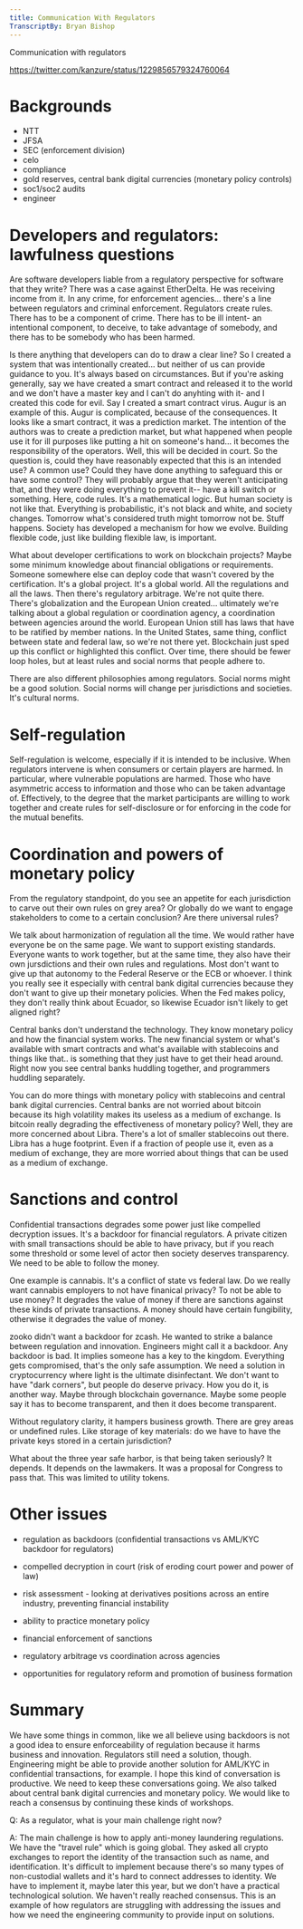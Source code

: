 ```yaml
---
title: Communication With Regulators
TranscriptBy: Bryan Bishop
---
```


Communication with regulators

<https://twitter.com/kanzure/status/1229856579324760064>

# Backgrounds

* NTT
* JFSA
* SEC (enforcement division)
* celo
* compliance
* gold reserves, central bank digital currencies (monetary policy controls)
* soc1/soc2 audits
* engineer

# Developers and regulators: lawfulness questions

Are software developers liable from a regulatory perspective for software that they write? There was a case against EtherDelta. He was receiving income from it. In any crime, for enforcement agencies... there's a line between regulators and criminal enforcement. Regulators create rules. There has to be a component of crime. There has to be ill intent- an intentional component, to deceive, to take advantage of somebody, and there has to be somebody who has been harmed.

Is there anything that developers can do to draw a clear line? So I created a system that was intentionally created... but neither of us can provide guidance to you. It's always based on circumstances. But if you're asking generally, say we have created a smart contract and released it to the world and we don't have a master key and I can't do anyhting with it- and I created this code for evil. Say I created a smart contract virus. Augur is an example of this. Augur is complicated, because of the consequences. It looks like a smart contract, it was a prediction market. The intention of the authors was to create a prediction market, but what happened when people use it for ill purposes like putting a hit on someone's hand... it becomes the responsibility of the operators. Well, this will be decided in court. So the question is, could they have reasonably expected that this is an intended use? A common use? Could they have done anything to safeguard this or have some control? They will probably argue that they weren't anticipating that, and they were doing everything to prevent it-- have a kill switch or something. Here, code rules. It's a mathematical logic. But human society is not like that. Everything is probabilistic, it's not black and white, and society changes. Tomorrow what's considered truth might tomorrow not be. Stuff happens. Society has developed a mechanism for how we evolve. Building flexible code, just like building flexible law, is important.

What about developer certifications to work on blockchain projects? Maybe some minimum knowledge about financial obligations or requirements. Someone somewhere else can deploy code that wasn't covered by the certification. It's a global project. It's a global world. All the regulations and all the laws. Then there's regulatory arbitrage. We're not quite there. There's globalization and the European Union created... ultimately we're talking about a global regulation or coordination agency, a coordination between agencies around the world. European Union still has laws that have to be ratified by member nations. In the United States, same thing, conflict between state and federal law, so we're not there yet. Blockchain just sped up this conflict or highlighted this conflict. Over time, there should be fewer loop holes, but at least rules and social norms that people adhere to.

There are also different philosophies among regulators. Social norms might be a good solution. Social norms will change per jurisdictions and societies. It's cultural norms.

# Self-regulation

Self-regulation is welcome, especially if it is intended to be inclusive. When regulators intervene is when consumers or certain players are harmed. In particular, where vulnerable populations are harmed. Those who have asymmetric access to information and those who can be taken advantage of. Effectively, to the degree that the market participants are willing to work together and create rules for self-disclosure or for enforcing in the code for the mutual benefits.

# Coordination and powers of monetary policy

From the regulatory standpoint, do you see an appetite for each jurisdiction to carve out their own rules on grey area? Or globally do we want to engage stakeholders to come to a certain conclusion? Are there universal rules?

We talk about harmonization of regulation all the time. We would rather have everyone be on the same page. We want to support existing standards. Everyone wants to work together, but at the same time, they also have their own jursdictions and their own rules and regulations. Most don't want to give up that autonomy to the Federal Reserve or the ECB or whoever. I think you really see it especially with central bank digital currencies because they don't want to give up their monetary policies. When the Fed makes policy, they don't really think about Ecuador, so likewise Ecuador isn't likely to get aligned right?

Central banks don't understand the technology. They know monetary policy and how the financial system works. The new financial system or what's available with smart contracts and what's available with stablecoins and things like that.. is something that they just have to get their head around. Right now you see central banks huddling together, and programmers huddling separately.

You can do more things with monetary policy with stablecoins and central bank digital currencies. Central banks are not worried about bitcoin because its high volatility makes its useless as a medium of exchange. Is bitcoin really degrading the effectiveness of monetary policy? Well, they are more concerned about Libra. There's a lot of smaller stablecoins out there. Libra has a huge footprint. Even if a fraction of people use it, even as a medium of exchange, they are more worried about things that can be used as a medium of exchange.

# Sanctions and control

Confidential transactions degrades some power just like compelled decryption issues. It's a backdoor for financial regulators. A private citizen with small transactions should be able to have privacy, but if you reach some threshold or some level of actor then society deserves transparency. We need to be able to follow the money.

One example is cannabis. It's a conflict of state vs federal law. Do we really want cannabis employers to not have finanical privacy? To not be able to use money? It degrades the value of money if there are sanctions against these kinds of private transactions. A money should have certain fungibility, otherwise it degrades the value of money.

zooko didn't want a backdoor for zcash. He wanted to strike a balance between regulation and innovation. Engineers might call it a backdoor. Any backdoor is bad. It implies someone has a key to the kingdom. Everything gets compromised, that's the only safe assumption. We need a solution in cryptocurrency where light is the ultimate disinfectant. We don't want to have "dark corners", but people do deserve privacy. How you do it, is another way. Maybe through blockchain governance. Maybe some people say it has to become transparent, and then it does become transparent.

Without regulatory clarity, it hampers business growth. There are grey areas or undefined rules. Like storage of key materials: do we have to have the private keys stored in a certain jurisdiction?

What about the three year safe harbor, is that being taken seriously? It depends. It depends on the lawmakers. It was a proposal for Congress to pass that. This was limited to utility tokens.

# Other issues

* regulation as backdoors (confidential transactions vs AML/KYC backdoor for regulators)
* compelled decryption in court (risk of eroding court power and power of law)
* risk assessment - looking at derivatives positions across an entire industry, preventing financial instability
* ability to practice monetary policy
* financial enforcement of sanctions

* regulatory arbitrage vs coordination across agencies
* opportunities for regulatory reform and promotion of business formation

# Summary

We have some things in common, like we all believe using backdoors is not a good idea to ensure enforceability of regulation because it harms business and innovation. Regulators still need a solution, though. Engineering might be able to provide another solution for AML/KYC in confidential transactions, for example. I hope this kind of conversation is productive. We need to keep these conversations going. We also talked about central bank digital currencies and monetary policy. We would like to reach a consensus by continuing these kinds of workshops.

Q: As a regulator, what is your main challenge right now?

A: The main challenge is how to apply anti-money laundering regulations. We have the "travel rule" which is going global. They asked all crypto exchanges to report the identity of the transaction such as name, and identification. It's difficult to implement because there's so many types of non-custodial wallets and it's hard to connect addresses to identity. We have to implement it, maybe later this year, but we don't have a practical technological solution. We haven't really reached consensus. This is an example of how regulators are struggling with addressing the issues and how we need the engineering community to provide input on solutions.

